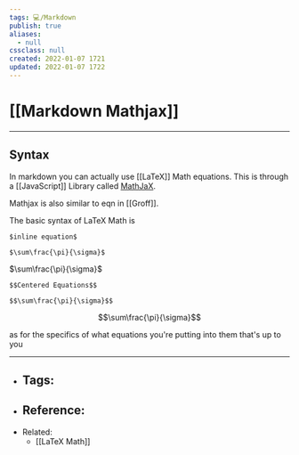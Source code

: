 ```yaml
---
tags: 💻️/Markdown
publish: true
aliases:
  - null
cssclass: null
created: 2022-01-07 1721
updated: 2022-01-07 1722
---
```


# [[Markdown Mathjax]]

---

## Syntax

In markdown you can actually use [[LaTeX]] Math equations. This is through a [[JavaScript]] Library called [MathJaX](https://www.mathjax.org/). 

Mathjax is also similar to eqn in [[Groff]].

The basic syntax of LaTeX Math is 

`$inline equation$`

`$\sum\frac{\pi}{\sigma}$`

$\sum\frac{\pi}{\sigma}$

`$$Centered Equations$$`

`$$\sum\frac{\pi}{\sigma}$$`

$$\sum\frac{\pi}{\sigma}$$

as for the specifics of what equations you're putting into them that's up to you

---

- Tags: 
	- 
- Reference:
	- 
- Related:
	- [[LaTeX Math]]
